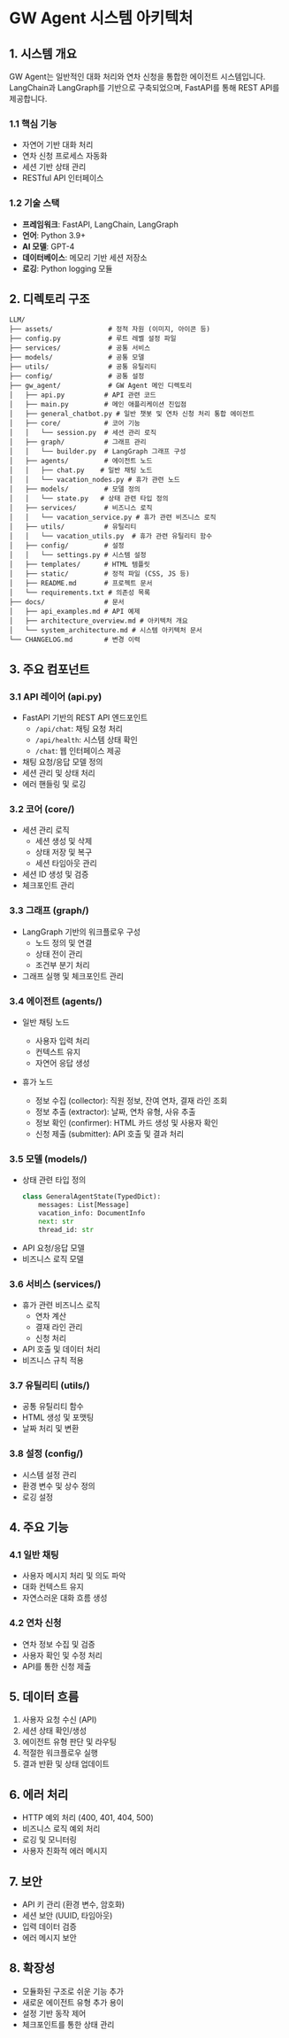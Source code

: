 # GW Agent 시스템 아키텍처

## 1. 시스템 개요

GW Agent는 일반적인 대화 처리와 연차 신청을 통합한 에이전트 시스템입니다. LangChain과 LangGraph를 기반으로 구축되었으며, FastAPI를 통해 REST API를 제공합니다.

### 1.1 핵심 기능
- 자연어 기반 대화 처리
- 연차 신청 프로세스 자동화
- 세션 기반 상태 관리
- RESTful API 인터페이스

### 1.2 기술 스택
- **프레임워크**: FastAPI, LangChain, LangGraph
- **언어**: Python 3.9+
- **AI 모델**: GPT-4
- **데이터베이스**: 메모리 기반 세션 저장소
- **로깅**: Python logging 모듈

## 2. 디렉토리 구조

```
LLM/
├── assets/              # 정적 자원 (이미지, 아이콘 등)
├── config.py            # 루트 레벨 설정 파일
├── services/            # 공통 서비스
├── models/              # 공통 모델
├── utils/               # 공통 유틸리티
├── config/              # 공통 설정
├── gw_agent/            # GW Agent 메인 디렉토리
│   ├── api.py          # API 관련 코드
│   ├── main.py         # 메인 애플리케이션 진입점
│   ├── general_chatbot.py # 일반 챗봇 및 연차 신청 처리 통합 에이전트
│   ├── core/           # 코어 기능
│   │   └── session.py  # 세션 관리 로직
│   ├── graph/          # 그래프 관리
│   │   └── builder.py  # LangGraph 그래프 구성
│   ├── agents/         # 에이전트 노드
│   │   ├── chat.py    # 일반 채팅 노드
│   │   └── vacation_nodes.py # 휴가 관련 노드
│   ├── models/         # 모델 정의
│   │   └── state.py   # 상태 관련 타입 정의
│   ├── services/       # 비즈니스 로직
│   │   └── vacation_service.py # 휴가 관련 비즈니스 로직
│   ├── utils/          # 유틸리티
│   │   └── vacation_utils.py  # 휴가 관련 유틸리티 함수
│   ├── config/         # 설정
│   │   └── settings.py # 시스템 설정
│   ├── templates/      # HTML 템플릿
│   ├── static/         # 정적 파일 (CSS, JS 등)
│   ├── README.md       # 프로젝트 문서
│   └── requirements.txt # 의존성 목록
├── docs/               # 문서
│   ├── api_examples.md # API 예제
│   ├── architecture_overview.md # 아키텍처 개요
│   └── system_architecture.md # 시스템 아키텍처 문서
└── CHANGELOG.md        # 변경 이력
```

## 3. 주요 컴포넌트

### 3.1 API 레이어 (api.py)
- FastAPI 기반의 REST API 엔드포인트
  - `/api/chat`: 채팅 요청 처리
  - `/api/health`: 시스템 상태 확인
  - `/chat`: 웹 인터페이스 제공
- 채팅 요청/응답 모델 정의
- 세션 관리 및 상태 처리
- 에러 핸들링 및 로깅

### 3.2 코어 (core/)
- 세션 관리 로직
  - 세션 생성 및 삭제
  - 상태 저장 및 복구
  - 세션 타임아웃 관리
- 세션 ID 생성 및 검증
- 체크포인트 관리

### 3.3 그래프 (graph/)
- LangGraph 기반의 워크플로우 구성
  - 노드 정의 및 연결
  - 상태 전이 관리
  - 조건부 분기 처리
- 그래프 실행 및 체크포인트 관리

### 3.4 에이전트 (agents/)
- 일반 채팅 노드
  - 사용자 입력 처리
  - 컨텍스트 유지
  - 자연어 응답 생성

- 휴가 노드
  - 정보 수집 (collector): 직원 정보, 잔여 연차, 결재 라인 조회
  - 정보 추출 (extractor): 날짜, 연차 유형, 사유 추출
  - 정보 확인 (confirmer): HTML 카드 생성 및 사용자 확인
  - 신청 제출 (submitter): API 호출 및 결과 처리

### 3.5 모델 (models/)
- 상태 관련 타입 정의
  ```python
  class GeneralAgentState(TypedDict):
      messages: List[Message]
      vacation_info: DocumentInfo
      next: str
      thread_id: str
  ```
- API 요청/응답 모델
- 비즈니스 로직 모델

### 3.6 서비스 (services/)
- 휴가 관련 비즈니스 로직
  - 연차 계산
  - 결재 라인 관리
  - 신청 처리
- API 호출 및 데이터 처리
- 비즈니스 규칙 적용

### 3.7 유틸리티 (utils/)
- 공통 유틸리티 함수
- HTML 생성 및 포맷팅
- 날짜 처리 및 변환

### 3.8 설정 (config/)
- 시스템 설정 관리
- 환경 변수 및 상수 정의
- 로깅 설정

## 4. 주요 기능

### 4.1 일반 채팅
- 사용자 메시지 처리 및 의도 파악
- 대화 컨텍스트 유지
- 자연스러운 대화 흐름 생성

### 4.2 연차 신청
- 연차 정보 수집 및 검증
- 사용자 확인 및 수정 처리
- API를 통한 신청 제출

## 5. 데이터 흐름

1. 사용자 요청 수신 (API)
2. 세션 상태 확인/생성
3. 에이전트 유형 판단 및 라우팅
4. 적절한 워크플로우 실행
5. 결과 반환 및 상태 업데이트

## 6. 에러 처리

- HTTP 예외 처리 (400, 401, 404, 500)
- 비즈니스 로직 예외 처리
- 로깅 및 모니터링
- 사용자 친화적 에러 메시지

## 7. 보안

- API 키 관리 (환경 변수, 암호화)
- 세션 보안 (UUID, 타임아웃)
- 입력 데이터 검증
- 에러 메시지 보안

## 8. 확장성

- 모듈화된 구조로 쉬운 기능 추가
- 새로운 에이전트 유형 추가 용이
- 설정 기반 동작 제어
- 체크포인트를 통한 상태 관리 